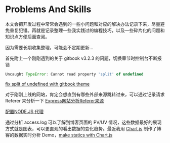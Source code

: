 # Problems And Skills

本文会把开发过程中常常会遇到的一些小问题和对应的解决办法记录下来，尽量避免重复犯错。再就是记录整理一些我实践过的编程技巧，以及一些碎片化的问题和知识点方便后面查阅。

因为需要长期收集整理，可能会不定期更新...

首先附上一个刚刚遇到的关于 gitbook v3.2.3 的问题，切换章节时控制台不断报错

```javascript
Uncaught TypeError: Cannot read property 'split' of undefined
```

[fix split of undefined with gitbook theme](https://huoyijie.cn/revealjs/fix-split-of-undefined-with-gitbook-theme.html)

对于刚刚上线的网站，肯定会想直到有哪些外部来源跳转过来，可以通过记录请求 Referer 来分析一下
[Express网站分析Referer来源](https://huoyijie.cn/revealjs/analyze-referer-of-express-website.html)

[配置NODE.JS 代理](https://huoyijie.cn/revealjs/nodejs-http-proxy-middleware.html)

通过分析 access.log 可以了解到博客页面的 PV/UV 情况，这些数据最好的展现方式就是图表，可以更直观的看出数据的变化趋势。最近我用 [Chart.js](https://github.com/chartjs/Chart.js) 制作了博客的数据实时分析 Demo，[make statics with Chart.js](https://huoyijie.cn/revealjs/make-statics-with-chartsjs.html)